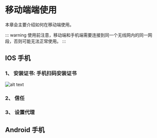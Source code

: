 # 移动端端使用

本章会主要介绍如何在移动端使用。

::: warning
使用前注意，移动端和手机端需要连接到同一个无线网内的同一网段，否则可能无法正常使用。
:::

## IOS 手机

### 1、 安装证书: 手机扫码安装证书
![alt text](https://g.gumingnc.com/u/hTHYaJ8/plug-crt.png)

### 2、 信任
### 3、 设置代理

## Android 手机